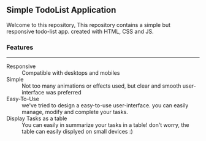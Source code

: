 <h2>Simple TodoList Application</h2>
<p>
  Welcome to this repository,
  This repository contains a simple but responsive todo-list app. created with HTML, CSS and JS.
</p>
<h3>Features</h3>
<hr>
<dl>
  <dt>Responsive</dt>
  <dd>Compatible with desktops and mobiles</dd>
  <dt>Simple</dt>
  <dd>Not too many animations or effects used, but clear and smooth user-interface was preferred</dd>
  <dt>Easy-To-Use</dt>
  <dd>we've tried to design a easy-to-use user-interface. you can easily manage, modify and complete your tasks.</dd>
  <dt>Display Tasks as a table</dt>
  <dd>You can easily in summarize your tasks in a table! don't worry, the table can easily displyed on small devices :)</dd>
</dl>

